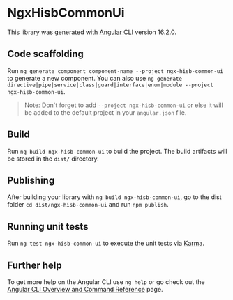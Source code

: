 # NgxHisbCommonUi

This library was generated with [Angular CLI](https://github.com/angular/angular-cli) version 16.2.0.

## Code scaffolding

Run `ng generate component component-name --project ngx-hisb-common-ui` to generate a new component. You can also use `ng generate directive|pipe|service|class|guard|interface|enum|module --project ngx-hisb-common-ui`.
> Note: Don't forget to add `--project ngx-hisb-common-ui` or else it will be added to the default project in your `angular.json` file. 

## Build

Run `ng build ngx-hisb-common-ui` to build the project. The build artifacts will be stored in the `dist/` directory.

## Publishing

After building your library with `ng build ngx-hisb-common-ui`, go to the dist folder `cd dist/ngx-hisb-common-ui` and run `npm publish`.

## Running unit tests

Run `ng test ngx-hisb-common-ui` to execute the unit tests via [Karma](https://karma-runner.github.io).

## Further help

To get more help on the Angular CLI use `ng help` or go check out the [Angular CLI Overview and Command Reference](https://angular.io/cli) page.
